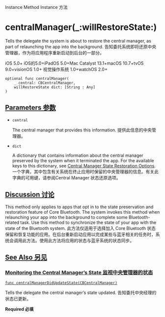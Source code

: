Instance Method Instance 方法

# centralManager(_:willRestoreState:) 

Tells the delegate the system is about to restore the central manager, as part of relaunching the app into the background.
告知委托系统即将还原中央管理器，作为将应用程序重新启动到后台的一部分。

iOS 5.0+ iOS的5.0+iPadOS 5.0+Mac Catalyst 13.1+macOS 10.7+tvOS 9.0+visionOS 1.0+ 视觉操作系统 1.0+watchOS 2.0+

```
optional func centralManager(
    _ central: CBCentralManager,
    willRestoreState dict: [String : Any]
)
```



## [Parameters 参数](https://developer.apple.com/documentation/corebluetooth/cbcentralmanagerdelegate/centralmanager(_:willrestorestate:)#parameters)

- `central`

  The central manager that provides this information. 提供此信息的中央管理器。

- `dict`

  A dictionary that contains information about the central manager preserved by the system when it terminated the app. For the available keys to this dictionary, see [Central Manager State Restoration Options](https://developer.apple.com/documentation/corebluetooth/central-manager-state-restoration-options). 一个字典，其中包含有关系统在终止应用时保留的中央管理器的信息。有关此字典的可用键，请参阅Central Manager 状态还原选项。



## [Discussion 讨论](https://developer.apple.com/documentation/corebluetooth/cbcentralmanagerdelegate/centralmanager(_:willrestorestate:)#Discussion)

This method only applies to apps that opt in to the state preservation and restoration feature of Core Bluetooth. The system invokes this method when relaunching your app into the background to complete some Bluetooth-related task. Use this method to synchronize the state of your app with the state of the Bluetooth system.
此方法仅适用于选择加入 Core Bluetooth 状态保留和恢复功能的应用。在后台重新启动应用以完成某些与蓝牙相关的任务时，系统会调用此方法。使用此方法将应用的状态与蓝牙系统的状态同步。



## [See Also 另见](https://developer.apple.com/documentation/corebluetooth/cbcentralmanagerdelegate/centralmanager(_:willrestorestate:)#see-also)

### [Monitoring the Central Manager’s State 监视中央管理器的状态](https://developer.apple.com/documentation/corebluetooth/cbcentralmanagerdelegate/centralmanager(_:willrestorestate:)#Monitoring-the-Central-Managers-State)

[`func centralManagerDidUpdateState(CBCentralManager)`](https://developer.apple.com/documentation/corebluetooth/cbcentralmanagerdelegate/centralmanagerdidupdatestate(_:))

Tells the delegate the central manager’s state updated.
告知委托中央经理的状态已更新。

**Required 必填**
